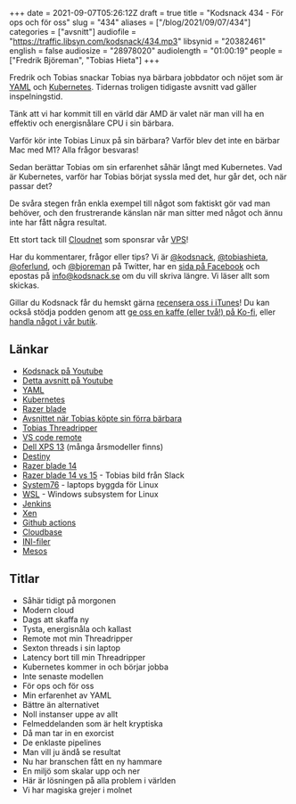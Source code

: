 +++
date = 2021-09-07T05:26:12Z
draft = true
title = "Kodsnack 434 - För ops och för oss"
slug = "434"
aliases = ["/blog/2021/09/07/434"]
categories = ["avsnitt"]
audiofile = "https://traffic.libsyn.com/kodsnack/434.mp3"
libsynid = "20382461"
english = false
audiosize = "28978020"
audiolength = "01:00:19"
people = ["Fredrik Björeman", "Tobias Hieta"]
+++

Fredrik och Tobias snackar Tobias nya bärbara jobbdator och nöjet som är [YAML](https://en.wikipedia.org/wiki/YAML) och [Kubernetes](https://en.wikipedia.org/wiki/Kubernetes). Tidernas troligen tidigaste avsnitt vad gäller inspelningstid.

Tänk att vi har kommit till en värld där AMD är valet när man vill ha en effektiv och energisnålare CPU i sin bärbara.

Varför kör inte Tobias Linux på sin bärbara? Varför blev det inte en bärbar Mac med M1? Alla frågor besvaras!

Sedan berättar Tobias om sin erfarenhet såhär långt med Kubernetes. Vad är Kubernetes, varför har Tobias börjat syssla med det, hur går det, och när passar det?

De svåra stegen från enkla exempel till något som faktiskt gör vad man behöver, och den frustrerande känslan när man sitter med något och ännu inte har fått några resultat.

Ett stort tack till [Cloudnet](https://www.cloudnet.se) som sponsrar vår [VPS](https://en.wikipedia.org/wiki/Virtual_private_server)!

Har du kommentarer, frågor eller tips? Vi är [@kodsnack](https://www.twitter.com/kodsnack), [@tobiashieta](https://www.twitter.com/tobiashieta), [@oferlund](https://www.twitter.com/oferlund), och [@bjoreman](https://www.twitter.com/bjoreman) på Twitter, har en [sida på Facebook](https://www.facebook.com/kodsnack) och epostas på [info@kodsnack.se](mailto:info@kodsnack.se) om du vill skriva längre. Vi läser allt som skickas.

Gillar du Kodsnack får du hemskt gärna [recensera oss i iTunes](https://itunes.apple.com/se/podcast/kodsnack/id561631498?l=en)! Du kan också stödja podden genom att <a href="https://ko-fi.com/kodsnack" rel="payment">ge oss en kaffe (eller två!) på Ko-fi</a>, eller [handla något i vår butik](https://shop.spreadshirt.se/kodsnack/).

## Länkar ##
* [Kodsnack på Youtube](https://www.youtube.com/channel/UCyF3GrbgMV5THKZF4lpcQpg/videos?view=57)
* [Detta avsnitt på Youtube](https://www.youtube.com/watch?v=ptmrEnOUKFE)
* [YAML](https://en.wikipedia.org/wiki/YAML)
* [Kubernetes](https://en.wikipedia.org/wiki/Kubernetes)
* [Razer blade](https://www.razer.com/eu-en/gaming-laptops/razer-blade)
* [Avsnittet när Tobias köpte sin förra bärbara](https://kodsnack.se/295/)
* [Tobias Threadripper](https://kodsnack.se/230/)
* [VS code remote](https://code.visualstudio.com/docs/remote/remote-overview)
* [Dell XPS 13](https://www.laptopmag.com/reviews/dell-xps-13-2020) (många årsmodeller finns)
* [Destiny](https://en.wikipedia.org/wiki/Destiny_%28video_game%29)
* [Razer blade 14](https://www.razer.com/gaming/laptops/razer-blade-14)
* [Razer blade 14 vs 15](https://kodsnack.se/img/razers.jpg) - Tobias bild från Slack
* [System76](https://system76.com/) - laptops byggda för Linux
* [WSL](https://en.wikipedia.org/wiki/Windows_Subsystem_for_Linux) - Windows subsystem for Linux
* [Jenkins](https://www.jenkins.io/)
* [Xen](https://en.wikipedia.org/wiki/Xen)
* [Github actions](https://github.com/features/actions)
* [Cloudbase](https://en.wikipedia.org/wiki/Cloudbase)
* [INI-filer](https://en.wikipedia.org/wiki/INI_file)
* [Mesos](https://en.wikipedia.org/wiki/Apache_Mesos)

## Titlar ##
* Såhär tidigt på morgonen
* Modern cloud
* Dags att skaffa ny
* Tysta, energisnåla och kallast
* Remote mot min Threadripper
* Sexton threads i sin laptop
* Latency bort till min Threadripper
* Kubernetes kommer in och börjar jobba
* Inte senaste modellen
* För ops och för oss
* Min erfarenhet av YAML
* Bättre än alternativet
* Noll instanser uppe av allt
* Felmeddelanden som är helt kryptiska
* Då man tar in en exorcist
* De enklaste pipelines
* Man vill ju ändå se resultat
* Nu har branschen fått en ny hammare
* En miljö som skalar upp och ner
* Här är lösningen på alla problem i världen
* Vi har magiska grejer i molnet